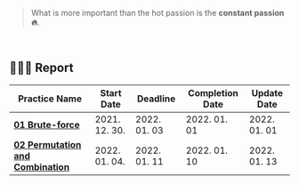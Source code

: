 > What is more important than the hot passion is the **constant passion 🔥**.

<br/>

## **👨🏻‍💻 Report**

| Practice Name                                                                                                               | Start Date    | Deadline     | Completion Date | Update Date  |
| --------------------------------------------------------------------------------------------------------------------------- | ------------- | ------------ | --------------- | ------------ |
| [**01 Brute-force**](https://github.com/charmingjae/algoexpress/tree/master/01_Brute-force)                                 | 2021. 12. 30. | 2022. 01. 03 | 2022. 01. 01    | 2022. 01. 01 |
| [**02 Permutation and Combination**](https://github.com/charmingjae/algoexpress/tree/master/02_Permutation_and_Combination) | 2022. 01. 04. | 2022. 01. 11 | 2022. 01. 10    | 2022. 01. 13 |

<br/>
